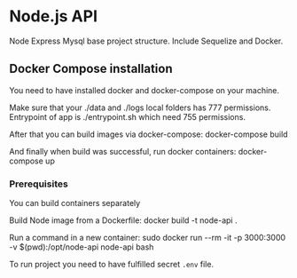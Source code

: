 # Node.js API

Node Express Mysql base project structure.
Include Sequelize and Docker.

## Docker Compose installation

You need to have installed docker and docker-compose on your machine.

Make sure that your ./data and ./logs local folders has 777 permissions.
Entrypoint of app is ./entrypoint.sh which need 755 permissions.

After that you can build images via docker-compose:
docker-compose build

And finally when build was successful, run docker containers:
docker-compose up

### Prerequisites

You can build containers separately

Build Node image from a Dockerfile:
docker build -t node-api .

Run a command in a new container:
sudo docker run --rm -it -p 3000:3000 -v $(pwd):/opt/node-api node-api bash

To run project you need to have fulfilled secret `.env` file.
